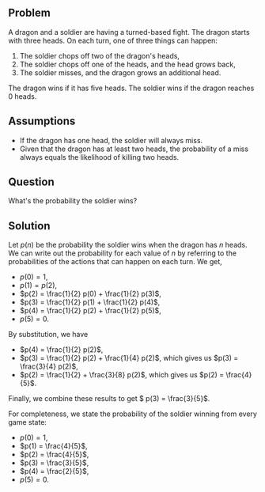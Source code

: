 ## Problem

A dragon and a soldier are having a turned-based fight. The dragon starts with three heads. On each turn, one of three things can happen:

1. The soldier chops off two of the dragon's heads,
2. The soldier chops off one of the heads, and the head grows back,
3. The soldier misses, and the dragon grows an additional head.

The dragon wins if it has five heads. The soldier wins if the dragon reaches $0$ heads.

## Assumptions

- If the dragon has one head, the soldier will always miss.
- Given that the dragon has at least two heads, the probability of a miss always equals the likelihood of killing two heads.

## Question

What's the probability the soldier wins?

## Solution

Let $p(n)$ be the probability the soldier wins when the dragon has $n$ heads. We can write out the probability for each value of $n$ by referring to the probabilities of the actions that can happen on each turn. We get,

- $p(0) = 1$,
- $p(1) = p(2)$,
- $p(2) = \frac{1}{2} p(0) + \frac{1}{2} p(3)$,
- $p(3) = \frac{1}{2} p(1) + \frac{1}{2} p(4)$,
- $p(4) = \frac{1}{2} p(2) + \frac{1}{2} p(5)$,
- $p(5) = 0$.

By substitution, we have

- $p(4) =  \frac{1}{2} p(2)$,
- $p(3) = \frac{1}{2} p(2) + \frac{1}{4} p(2)$, which gives us $p(3) = \frac{3}{4} p(2)$,
- $p(2) = \frac{1}{2} + \frac{3}{8} p(2)$, which gives us $p(2) = \frac{4}{5}$.

Finally, we combine these results to get $ p(3) = \frac{3}{5}$.

For completeness, we state the probability of the soldier winning from every game state:

- $p(0) = 1$,
- $p(1) = \frac{4}{5}$,
- $p(2) = \frac{4}{5}$,
- $p(3) = \frac{3}{5}$,
- $p(4) = \frac{2}{5}$,
- $p(5) = 0$.
